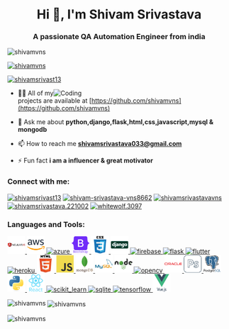 <h1 align="center">Hi 👋, I'm Shivam Srivastava</h1>
<h3 align="center">A passionate QA Automation Engineer from india</h3>

<p align="left"> <img src="https://komarev.com/ghpvc/?username=shivamvns&label=Profile%20views&color=0e75b6&style=flat" alt="shivamvns" /> </p>

<p align="left"> <a href="https://github.com/ryo-ma/github-profile-trophy"><img src="https://github-profile-trophy.vercel.app/?username=shivamvns" alt="shivamvns" /></a> </p>

<p align="left"> <a href="https://twitter.com/shivamsrivast13" target="blank"><img src="https://img.shields.io/twitter/follow/shivamsrivast13?logo=twitter&style=for-the-badge" alt="shivamsrivast13" /></a> </p>

<img align="right" alt="Coding" width="400" src='https://media.giphy.com/media/L1R1tvI9svkIWwpVYr/giphy.gif'>

- 👨‍💻 All of my projects are available at [https://github.com/shivamvns](https://github.com/shivamvns)

- 💬 Ask me about **python,django,flask,html,css,javascript,mysql & mongodb**

- 📫 How to reach me **shivamsrivastava033@gmail.com**

- ⚡ Fun fact **i am a influencer & great motivator**

<h3 align="left">Connect with me:</h3>
<p align="left">
<a href="https://twitter.com/shivamsrivast13" target="blank"><img align="center" src="https://cdn.jsdelivr.net/npm/simple-icons@3.0.1/icons/twitter.svg" alt="shivamsrivast13" height="30" width="40" /></a>
<a href="https://linkedin.com/in/shivam-srivastava-vns8662" target="blank"><img align="center" src="https://cdn.jsdelivr.net/npm/simple-icons@3.0.1/icons/linkedin.svg" alt="shivam-srivastava-vns8662" height="30" width="40" /></a>
<a href="https://kaggle.com/shivamsrivastavavns" target="blank"><img align="center" src="https://cdn.jsdelivr.net/npm/simple-icons@3.0.1/icons/kaggle.svg" alt="shivamsrivastavavns" height="30" width="40" /></a>
<a href="https://fb.com/shivamsrivastava.221002" target="blank"><img align="center" src="https://cdn.jsdelivr.net/npm/simple-icons@3.0.1/icons/facebook.svg" alt="shivamsrivastava.221002" height="30" width="40" /></a>
<a href="https://instagram.com/whitewolf.3097" target="blank"><img align="center" src="https://cdn.jsdelivr.net/npm/simple-icons@3.0.1/icons/instagram.svg" alt="whitewolf.3097" height="30" width="40" /></a>
</p>

<h3 align="left">Languages and Tools:</h3>
<p align="left"> <a href="https://angular.io" target="_blank"> <img src="https://raw.githubusercontent.com/devicons/devicon/master/icons/angularjs/angularjs-original-wordmark.svg" alt="angularjs" width="40" height="40"/> </a> <a href="https://aws.amazon.com" target="_blank"> <img src="https://raw.githubusercontent.com/devicons/devicon/master/icons/amazonwebservices/amazonwebservices-original-wordmark.svg" alt="aws" width="40" height="40"/> </a> <a href="https://azure.microsoft.com/en-in/" target="_blank"> <img src="https://www.vectorlogo.zone/logos/microsoft_azure/microsoft_azure-icon.svg" alt="azure" width="40" height="40"/> </a> <a href="https://getbootstrap.com" target="_blank"> <img src="https://raw.githubusercontent.com/devicons/devicon/master/icons/bootstrap/bootstrap-plain-wordmark.svg" alt="bootstrap" width="40" height="40"/> </a> <a href="https://www.w3schools.com/css/" target="_blank"> <img src="https://raw.githubusercontent.com/devicons/devicon/master/icons/css3/css3-original-wordmark.svg" alt="css3" width="40" height="40"/> </a> <a href="https://www.djangoproject.com/" target="_blank"> <img src="https://raw.githubusercontent.com/devicons/devicon/master/icons/django/django-original.svg" alt="django" width="40" height="40"/> </a> <a href="https://firebase.google.com/" target="_blank"> <img src="https://www.vectorlogo.zone/logos/firebase/firebase-icon.svg" alt="firebase" width="40" height="40"/> </a> <a href="https://flask.palletsprojects.com/" target="_blank"> <img src="https://www.vectorlogo.zone/logos/pocoo_flask/pocoo_flask-icon.svg" alt="flask" width="40" height="40"/> </a> <a href="https://flutter.dev" target="_blank"> <img src="https://www.vectorlogo.zone/logos/flutterio/flutterio-icon.svg" alt="flutter" width="40" height="40"/> </a> <a href="https://heroku.com" target="_blank"> <img src="https://www.vectorlogo.zone/logos/heroku/heroku-icon.svg" alt="heroku" width="40" height="40"/> </a> <a href="https://www.w3.org/html/" target="_blank"> <img src="https://raw.githubusercontent.com/devicons/devicon/master/icons/html5/html5-original-wordmark.svg" alt="html5" width="40" height="40"/> </a> <a href="https://developer.mozilla.org/en-US/docs/Web/JavaScript" target="_blank"> <img src="https://raw.githubusercontent.com/devicons/devicon/master/icons/javascript/javascript-original.svg" alt="javascript" width="40" height="40"/> </a> <a href="https://www.mongodb.com/" target="_blank"> <img src="https://raw.githubusercontent.com/devicons/devicon/master/icons/mongodb/mongodb-original-wordmark.svg" alt="mongodb" width="40" height="40"/> </a> <a href="https://www.mysql.com/" target="_blank"> <img src="https://raw.githubusercontent.com/devicons/devicon/master/icons/mysql/mysql-original-wordmark.svg" alt="mysql" width="40" height="40"/> </a> <a href="https://nodejs.org" target="_blank"> <img src="https://raw.githubusercontent.com/devicons/devicon/master/icons/nodejs/nodejs-original-wordmark.svg" alt="nodejs" width="40" height="40"/> </a> <a href="https://opencv.org/" target="_blank"> <img src="https://www.vectorlogo.zone/logos/opencv/opencv-icon.svg" alt="opencv" width="40" height="40"/> </a> <a href="https://www.oracle.com/" target="_blank"> <img src="https://raw.githubusercontent.com/devicons/devicon/master/icons/oracle/oracle-original.svg" alt="oracle" width="40" height="40"/> </a> <a href="https://www.photoshop.com/en" target="_blank"> <img src="https://raw.githubusercontent.com/devicons/devicon/master/icons/photoshop/photoshop-line.svg" alt="photoshop" width="40" height="40"/> </a> <a href="https://www.postgresql.org" target="_blank"> <img src="https://raw.githubusercontent.com/devicons/devicon/master/icons/postgresql/postgresql-original-wordmark.svg" alt="postgresql" width="40" height="40"/> </a> <a href="https://www.python.org" target="_blank"> <img src="https://raw.githubusercontent.com/devicons/devicon/master/icons/python/python-original.svg" alt="python" width="40" height="40"/> </a> <a href="https://reactjs.org/" target="_blank"> <img src="https://raw.githubusercontent.com/devicons/devicon/master/icons/react/react-original-wordmark.svg" alt="react" width="40" height="40"/> </a> <a href="https://scikit-learn.org/" target="_blank"> <img src="https://upload.wikimedia.org/wikipedia/commons/0/05/Scikit_learn_logo_small.svg" alt="scikit_learn" width="40" height="40"/> </a> <a href="https://www.sqlite.org/" target="_blank"> <img src="https://www.vectorlogo.zone/logos/sqlite/sqlite-icon.svg" alt="sqlite" width="40" height="40"/> </a> <a href="https://www.tensorflow.org" target="_blank"> <img src="https://www.vectorlogo.zone/logos/tensorflow/tensorflow-icon.svg" alt="tensorflow" width="40" height="40"/> </a> <a href="https://vuejs.org/" target="_blank"> <img src="https://raw.githubusercontent.com/devicons/devicon/master/icons/vuejs/vuejs-original-wordmark.svg" alt="vuejs" width="40" height="40"/> </a> </p>

<p><img align="left" src="https://github-readme-stats.vercel.app/api/top-langs?username=shivamvns&show_icons=true&locale=en&layout=compact" alt="shivamvns" /></p>

<p>&nbsp;<img align="center" src="https://github-readme-stats.vercel.app/api?username=shivamvns&show_icons=true&locale=en" alt="shivamvns" /></p>

<p><img align="center" src="https://github-readme-streak-stats.herokuapp.com/?user=shivamvns&" alt="shivamvns" /></p>
